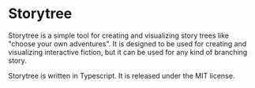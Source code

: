Storytree
=========

Storytree is a simple tool for creating and visualizing story trees like "choose your own adventures". It is designed to be used for creating and visualizing interactive fiction, but it can be used for any kind of branching story.

Storytree is written in Typescript. It is released under the MIT license.

